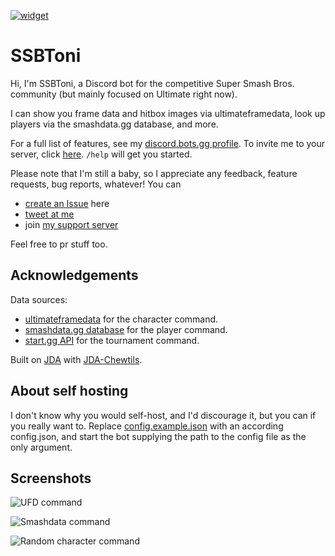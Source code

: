 [server]: https://discord.gg/jTHjBxJjUA
[invite]: https://discord.com/api/oauth2/authorize?client_id=698889469532569671&permissions=0&scope=bot%20applications.commands
[widget]: https://discord.com/api/guilds/624219440422322177/widget.png
[dbots]: https://discord.bots.gg/bots/698889469532569671

[![widget][]][server]

# SSBToni
Hi, I'm SSBToni, a Discord bot for the competitive Super Smash Bros. community (but mainly focused on Ultimate right now).

I can show you frame data and hitbox images via ultimateframedata, look up players via the smashdata.gg database, and more.

For a full list of features, see my [discord.bots.gg profile][dbots]. To invite me to your server, click [here][invite].
`/help` will get you started.

Please note that I'm still a baby, so I appreciate any feedback, feature requests, bug reports, whatever! You can
- [create an Issue](https://github.com/gpluscb/toni/issues/new/) here
- [tweet at me](https://twitter.com/tonissb)
- join [my support server][server]

Feel free to pr stuff too.

## Acknowledgements
Data sources:
- [ultimateframedata](https://ultimateframedata.com) for the character command.
- [smashdata.gg database](https://github.com/smashdata/ThePlayerDatabase) for the player command.
- [start.gg API](https://developer.start.gg) for the tournament command.

Built on [JDA](https://github.com/DV8FromTheWorld/JDA) with [JDA-Chewtils](https://github.com/Chew/JDA-Chewtils).

## About self hosting
I don't know why you would self-host, and I'd discourage it, but you can if you really want to.
Replace [config.example.json](resources/config.example.json) with an according config.json, and start the bot supplying the path to the config file as the only argument.

## Screenshots
![UFD command](https://imgur.com/hC3WvwH.png)

![Smashdata command](https://i.imgur.com/RQChnao.png)

![Random character command](https://i.imgur.com/rC9fh3j.png)

